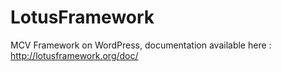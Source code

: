 LotusFramework
==============

MCV Framework on WordPress, documentation available here : http://lotusframework.org/doc/

